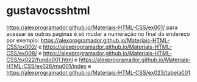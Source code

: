 # gustavocsshtml
 https://alexprogramador.github.io/Materiais-HTML-CSS/ex001/
 para acessar as outras paginas é só mudar a numeração no final do endereço por exemplo:
 https://alexprogramador.github.io/Materiais-HTML-CSS/ex002/  e
 https://alexprogramador.github.io/Materiais-HTML-CSS/ex008/ e
 https://alexprogramador.github.io/Materiais-HTML-CSS/ex022/fundo001.html e
 https://alexprogramador.github.io/Materiais-HTML-CSS/ex026/mq001/index e 
 https://alexprogramador.github.io/Materiais-HTML-CSS/ex023/tabela001
